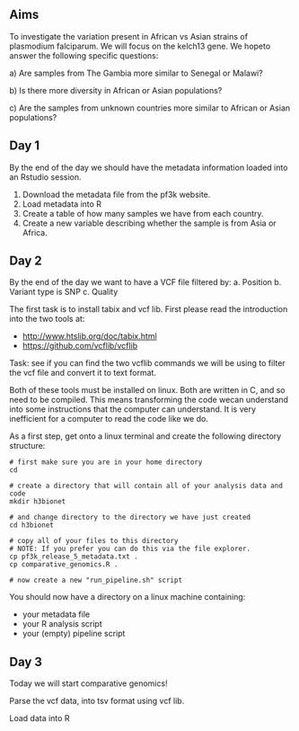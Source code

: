 ## Aims

To investigate the variation present in African vs Asian strains of plasmodium falciparum. We will focus on the kelch13 gene. We hopeto answer the following specific questions:

a) Are samples from The Gambia more similar to Senegal or Malawi?

b) Is there more diversity in African or Asian populations?

c) Are the samples from unknown countries more similar to African or Asian populations?

## Day 1

By the end of the day we should have the metadata information loaded into an Rstudio session.

1. Download the metadata file from the pf3k website.
2. Load metadata into R
3. Create a table of how many samples we have from each country.
4. Create a new variable describing whether the sample is from Asia or Africa.

## Day 2

By the end of the day we want to have a VCF file filtered by:
a. Position
b. Variant type is SNP 
c. Quality

The first task is to install tabix and vcf lib. First please read the introduction into the two tools at:
- http://www.htslib.org/doc/tabix.html
- https://github.com/vcflib/vcflib

Task: see if you can find the two vcflib commands we will be using to filter the vcf file and convert it to text format. 

Both of these tools must be installed on linux. Both are written in C, and so need to be compiled. This means transforming the code wecan understand into some instructions that the computer can understand. It is very inefficient for a computer to read the code like we do. 

As a first step, get onto a linux terminal and create the following directory structure:

```
# first make sure you are in your home directory
cd

# create a directory that will contain all of your analysis data and code
mkdir h3bionet

# and change directory to the directory we have just created
cd h3bionet

# copy all of your files to this directory
# NOTE: If you prefer you can do this via the file explorer.
cp pf3k_release_5_metadata.txt .
cp comparative_genomics.R .

# now create a new "run_pipeline.sh" script 
```

You should now have a directory on a linux machine containing: 

- your metadata file
- your R analysis script
- your (empty) pipeline script

## Day 3

Today we will start comparative genomics!

Parse the vcf data, into tsv format using vcf lib.

Load data into R

